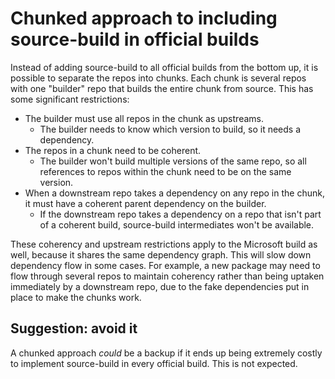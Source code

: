 # Chunked approach to including source-build in official builds

Instead of adding source-build to all official builds from the bottom up, it is
possible to separate the repos into chunks. Each chunk is several repos with one
"builder" repo that builds the entire chunk from source. This has some
significant restrictions:

* The builder must use all repos in the chunk as upstreams.
  * The builder needs to know which version to build, so it needs a dependency.
* The repos in a chunk need to be coherent.
  * The builder won't build multiple versions of the same repo, so all
    references to repos within the chunk need to be on the same version.
* When a downstream repo takes a dependency on any repo in the chunk, it must
  have a coherent parent dependency on the builder.
  * If the downstream repo takes a dependency on a repo that isn't part of a
    coherent build, source-build intermediates won't be available.

These coherency and upstream restrictions apply to the Microsoft build as well,
because it shares the same dependency graph. This will slow down dependency flow
in some cases. For example, a new package may need to flow through several repos
to maintain coherency rather than being uptaken immediately by a downstream
repo, due to the fake dependencies put in place to make the chunks work.

## Suggestion: avoid it

A chunked approach *could* be a backup if it ends up being extremely costly to
implement source-build in every official build. This is not expected.

